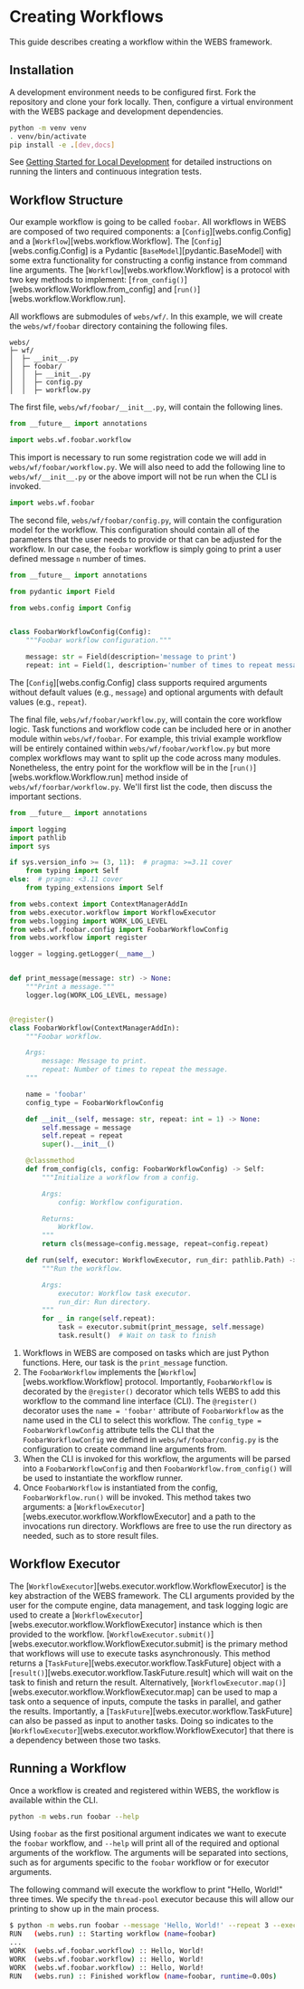 # Creating Workflows

This guide describes creating a workflow within the WEBS framework.

## Installation

A development environment needs to be configured first.
Fork the repository and clone your fork locally.
Then, configure a virtual environment with the WEBS package and development dependencies.

```bash
python -m venv venv
. venv/bin/activate
pip install -e .[dev,docs]
```

See [Getting Started for Local Development](../contributing/index.md#getting-started-for-local-development) for detailed instructions on running the linters and continuous integration tests.

## Workflow Structure

Our example workflow is going to be called `foobar`.
All workflows in WEBS are composed of two required components:
a [`Config`][webs.config.Config] and a [`Workflow`][webs.workflow.Workflow].
The [`Config`][webs.config.Config] is a Pydantic [`BaseModel`][pydantic.BaseModel] with some extra functionality for constructing a config instance from command line arguments.
The [`Workflow`][webs.workflow.Workflow] is a protocol with two key methods to implement:
[`from_config()`][webs.workflow.Workflow.from_config] and [`run()`][webs.workflow.Workflow.run].

All workflows are submodules of `webs/wf/`.
In this example, we will create the `webs/wf/foobar` directory containing the following files.

```
webs/
├─ wf/
│  ├─ __init__.py
│  ├─ foobar/
│  │  ├─ __init__.py
│  │  ├─ config.py
│  │  ├─ workflow.py
```

The first file, `webs/wf/foobar/__init__.py`, will contain the following lines.
```python title="webs/wf/foobar/__init__.py" linenums="1"
from __future__ import annotations

import webs.wf.foobar.workflow
```
This import is necessary to run some registration code we will add in `webs/wf/foobar/workflow.py`.
We will also need to add the following line to `webs/wf/__init__.py` or the above import will not be run when the CLI is invoked.
```python
import webs.wf.foobar
```

The second file, `webs/wf/foobar/config.py`, will contain the configuration model for the workflow.
This configuration should contain all of the parameters that the user needs to provide or that can be adjusted for the workflow.
In our case, the `foobar` workflow is simply going to print a user defined message `n` number of times.
```python title="webs/wf/foobar/config.py" linenums="1"
from __future__ import annotations

from pydantic import Field

from webs.config import Config


class FoobarWorkflowConfig(Config):
    """Foobar workflow configuration."""

    message: str = Field(description='message to print')
    repeat: int = Field(1, description='number of times to repeat message')
```
The [`Config`][webs.config.Config] class supports required arguments without default values (e.g., `message`) and optional arguments with default values (e.g., `repeat`).

The final file, `webs/wf/foobar/workflow.py`, will contain the core workflow logic.
Task functions and workflow code can be included here or in another module within `webs/wf/foobar`.
For example, this trivial example workflow will be entirely contained within `webs/wf/foobar/workflow.py` but more complex workflows may want to split up the code across many modules.
Nonetheless, the entry point for the workflow will be in the [`run()`][webs.workflow.Workflow.run] method inside of `webs/wf/foorbar/workflow.py`.
We'll first list the code, then discuss the important sections.
```python title="webs/wf/foobar/workflow.py" linenums="1"
from __future__ import annotations

import logging
import pathlib
import sys

if sys.version_info >= (3, 11):  # pragma: >=3.11 cover
    from typing import Self
else:  # pragma: <3.11 cover
    from typing_extensions import Self

from webs.context import ContextManagerAddIn
from webs.executor.workflow import WorkflowExecutor
from webs.logging import WORK_LOG_LEVEL
from webs.wf.foobar.config import FoobarWorkflowConfig
from webs.workflow import register

logger = logging.getLogger(__name__)


def print_message(message: str) -> None:
    """Print a message."""
    logger.log(WORK_LOG_LEVEL, message)


@register()
class FoobarWorkflow(ContextManagerAddIn):
    """Foobar workflow.

    Args:
        message: Message to print.
        repeat: Number of times to repeat the message.
    """

    name = 'foobar'
    config_type = FoobarWorkflowConfig

    def __init__(self, message: str, repeat: int = 1) -> None:
        self.message = message
        self.repeat = repeat
        super().__init__()

    @classmethod
    def from_config(cls, config: FoobarWorkflowConfig) -> Self:
        """Initialize a workflow from a config.

        Args:
            config: Workflow configuration.

        Returns:
            Workflow.
        """
        return cls(message=config.message, repeat=config.repeat)

    def run(self, executor: WorkflowExecutor, run_dir: pathlib.Path) -> None:
        """Run the workflow.

        Args:
            executor: Workflow task executor.
            run_dir: Run directory.
        """
        for _ in range(self.repeat):
            task = executor.submit(print_message, self.message)
            task.result()  # Wait on task to finish
```

1. Workflows in WEBS are composed on tasks which are just Python functions.
   Here, our task is the `print_message` function.
2. The `FoobarWorkflow` implements the [`Workflow`][webs.workflow.Workflow] protocol.
   Importantly, `FoobarWorkflow` is decorated by the `@register()` decorator which tells WEBS to add this workflow to the command line interface (CLI).
   The `@register()` decorator uses the `name = 'foobar'` attribute of `FoobarWorkflow` as the name used in the CLI to select this workflow.
   The `config_type = FoobarWorkflowConfig` attribute tells the CLI that the `FoobarWorkflowConfig` we defined in `webs/wf/foobar/config.py` is the configuration to create command line arguments from.
3. When the CLI is invoked for this workflow, the arguments will be parsed into a `FoobarWorkflowConfig` and then `FoobarWorkflow.from_config()` will be used to instantiate the workflow runner.
4. Once `FoobarWorkflow` is instantiated from the config, `FoobarWorkflow.run()` will be invoked.
   This method takes two arguments: a [`WorkflowExecutor`][webs.executor.workflow.WorkflowExecutor] and a path to the invocations run directory.
   Workflows are free to use the run directory as needed, such as to store result files.

## Workflow Executor

The [`WorkflowExecutor`][webs.executor.workflow.WorkflowExecutor] is the key abstraction of the WEBS framework.
The CLI arguments provided by the user for the compute engine, data management, and task logging logic are used to create a [`WorkflowExecutor`][webs.executor.workflow.WorkflowExecutor] instance which is then provided to the workflow.
[`WorkflowExecutor.submit()`][webs.executor.workflow.WorkflowExecutor.submit] is the primary method that workflows will use to execute tasks asynchronously.
This method returns a [`TaskFuture`][webs.executor.workflow.TaskFuture] object with a [`result()`][webs.executor.workflow.TaskFuture.result] which will wait on the task to finish and return the result.
Alternatively, [`WorkflowExecutor.map()`][webs.executor.workflow.WorkflowExecutor.map] can be used to map a task onto a sequence of inputs, compute the tasks in parallel, and gather the results.
Importantly, a [`TaskFuture`][webs.executor.workflow.TaskFuture] can also be passed as input to another tasks.
Doing so indicates to the [`WorkflowExecutor`][webs.executor.workflow.WorkflowExecutor] that there is a dependency between those two tasks.

## Running a Workflow

Once a workflow is created and registered within WEBS, the workflow is available within the CLI.
```bash
python -m webs.run foobar --help
```
Using `foobar` as the first positional argument indicates we want to execute the `foobar` workflow, and `--help` will print all of the required and optional arguments of the workflow.
The arguments will be separated into sections, such as for arguments specific to the `foobar` workflow or for executor arguments.

The following command will execute the workflow to print "Hello, World!" three times.
We specify the `thread-pool` executor because this will allow our printing to show up in the main process.
```bash
$ python -m webs.run foobar --message 'Hello, World!' --repeat 3 --executor thread-pool
RUN   (webs.run) :: Starting workflow (name=foobar)
...
WORK  (webs.wf.foobar.workflow) :: Hello, World!
WORK  (webs.wf.foobar.workflow) :: Hello, World!
WORK  (webs.wf.foobar.workflow) :: Hello, World!
RUN   (webs.run) :: Finished workflow (name=foobar, runtime=0.00s)
```
